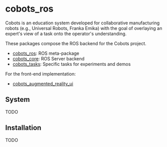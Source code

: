 # cobots_ros
Cobots is an education system developed for collaborative manufacturing robots (e.g., Universal Robots, Franka Emika) with the goal of overlaying an expert's view of a task onto the operator's understanding.

These packages compose the ROS backend for the Cobots project.

- [cobots_ros](./cobots_ros/README.md): ROS meta-package
- [cobots_core](./cobots_core/README.md): ROS Server backend
- [cobots_tasks](./cobots_tasks/README.md): Specific tasks for experiments and demos

For the front-end implementation:

- [cobots_augmented_reality_ui](https://github.com/Wisc-HCI/cobots_augmented_reality_ui)

## System
TODO

## Installation
TODO
